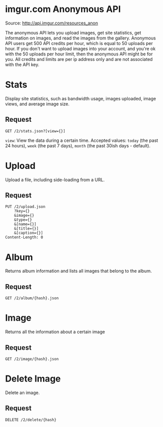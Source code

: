 # imgur.com Anonymous API

Source: <http://api.imgur.com/resources_anon>

The anonymous API lets you upload images, get site statistics, get
information on images, and read the images from the gallery. Anonymous
API users get 500 API credits per hour, which is equal to 50 uploads
per hour. If you don't want to upload images into your account, and
you're ok with the 50 uploads per hour limit, then the anonymous API
might be for you. All credits and limits are per ip address only and
are not associated with the API key.


# Stats

Display site statistics, such as bandwidth usage, images uploaded,
image views, and average image size.

## Request

````
GET /2/stats.json?[view={}]
````

`view`: View the data during a certain time. Accepted values: `today`
(the past 24 hours), `week` (the past 7 days), `month` (the past 30ish
days - default).


# Upload

Upload a file, including side-loading from a URL.

## Request

````
PUT /2/upload.json
    ?key={}
    &image={}
    &type={}
    &[name={}]
    &[title={}]
    &[caption={}]
Content-Length: 0
````

# Album

Returns album information and lists all images that belong to the album.

## Request

````
GET /2/album/{hash}.json
````

# Image

Returns all the information about a certain image

## Request

````
GET /2/image/{hash}.json
````

# Delete Image

Delete an image.

## Request

````
DELETE /2/delete/{hash}
````
